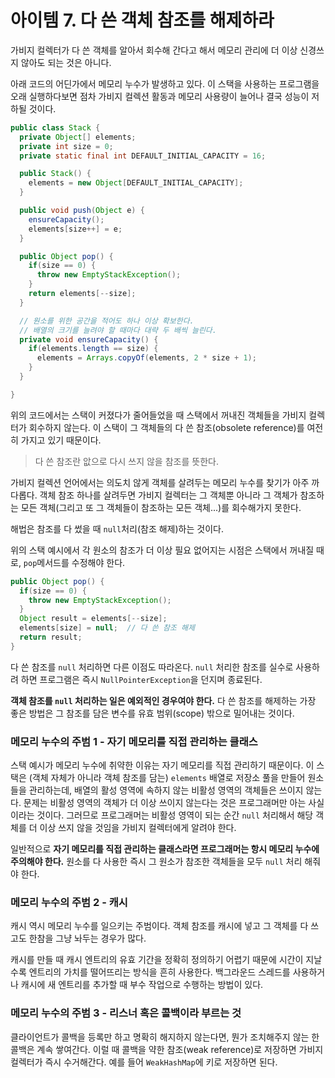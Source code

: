 # 아이템 7. 다 쓴 객체 참조를 해제하라

가비지 컬렉터가 다 쓴 객체를 알아서 회수해 간다고 해서 메모리 관리에 더 이상 신경쓰지 않아도 되는 것은 아니다.

아래 코드의 어딘가에서 메모리 누수가 발생하고 있다. 이 스택을 사용하는 프로그램을 오래 실행하다보면 점차 가비지 컬렉션 활동과 메모리 사용량이 늘어나 결국 성능이 저하될 것이다.

```java
public class Stack {
  private Object[] elements;
  private int size = 0;
  private static final int DEFAULT_INITIAL_CAPACITY = 16;

  public Stack() {
    elements = new Object[DEFAULT_INITIAL_CAPACITY];
  }

  public void push(Object e) {
    ensureCapacity();
    elements[size++] = e;
  }

  public Object pop() {
    if(size == 0) {
      throw new EmptyStackException();
    }
    return elements[--size];
  }

  // 원소를 위한 공간을 적어도 하나 이상 확보한다.
  // 배열의 크기를 늘려야 할 때마다 대략 두 배씩 늘린다.
  private void ensureCapacity() {
    if(elements.length == size) {
      elements = Arrays.copyOf(elements, 2 * size + 1);
    }
  }

}
```

위의 코드에서는 스택이 커졌다가 줄어들었을 때 스택에서 꺼내진 객체들을 가비지 컬렉터가 회수하지 않는다. 이 스택이 그 객체들의 다 쓴 참조(obsolete reference)를 여전히 가지고 있기 때문이다.

> 다 쓴 참조란 앖으로 다시 쓰지 않을 참조를 뜻한다.

가비지 컬렉션 언어에서는 의도치 않게 객체를 살려두는 메모리 누수를 찾기가 아주 까다롭다. 객체 참조 하나를 살려두면 가비지 컬렉터는 그 객체뿐 아니라 그 객체가 참조하는 모든 객체(그리고 또 그 객체들이 참조하는 모든 객체...)를 회수해가지 못한다.

해법은 참조를 다 썼을 때 `null`처리(참조 해제)하는 것이다.

위의 스택 예시에서 각 원소의 참조가 더 이상 필요 없어지는 시점은 스택에서 꺼내질 때로, `pop`메서드를 수정해야 한다.

```java
public Object pop() {
  if(size == 0) {
    throw new EmptyStackException();
  }
  Object result = elements[--size];
  elements[size] = null;  // 다 쓴 참조 해제
  return result;
}
```

다 쓴 참조를 `null` 처리하면 다른 이점도 따라온다. `null` 처리한 참조를 실수로 사용하려 하면 프로그램은 즉시 `NullPointerException`을 던지며 종료된다.

**객체 참조를 `null` 처리하는 일은 예외적인 경우여야 한다.** 다 쓴 참조를 해제하는 가장 좋은 방법은 그 참조를 담은 변수를 유효 범위(scope) 밖으로 밀어내는 것이다.

### 메모리 누수의 주범 1 - 자기 메모리를 직접 관리하는 클래스

스택 예시가 메모리 누수에 취약한 이유는 자기 메모리를 직접 관리하기 때문이다. 이 스택은 (객체 자체가 아니라 객체 참조를 담는) `elements` 배열로 저장소 풀을 만들어 원소들을 관리하는데, 배열의 활성 영역에 속하지 않는 비활성 영역의 객체들은 쓰이지 않는다.
문제는 비활성 영역의 객체가 더 이상 쓰이지 않는다는 것은 프로그래머만 아는 사실이라는 것이다. 그러므로 프로그래머는 비활성 영역이 되는 순간 `null` 처리해서 해당 객체를 더 이상 쓰지 않을 것임을 가비지 컬렉터에게 알려야 한다.

일반적으로 **자기 메모리를 직접 관리하는 클래스라면 프로그래머는 항시 메모리 누수에 주의해야 한다.** 원소를 다 사용한 즉시 그 원소가 참조한 객체들을 모두 `null` 처리 해줘야 한다.

### 메모리 누수의 주범 2 - 캐시

캐시 역시 메모리 누수를 일으키는 주범이다. 객체 참조를 캐시에 넣고 그 객체를 다 쓰고도 한참을 그냥 놔두는 경우가 많다.

캐시를 만들 때 캐시 엔트리의 유효 기간을 정확히 정의하기 어렵기 때문에 시간이 지날수록 엔트리의 가치를 떨어뜨리는 방식을 흔히 사용한다. 백그라운드 스레드를 사용하거나 캐시에 새 엔트리를 추가할 때 부수 작업으로 수행하는 방법이 있다.

### 메모리 누수의 주범 3 - 리스너 혹은 콜백이라 부르는 것

클라이언트가 콜백을 등록만 하고 명확히 해지하지 않는다면, 뭔가 조치해주지 않는 한 콜백은 계속 쌓여간다. 이럴 때 콜백을 약한 참조(weak reference)로 저장하면 가비지 컬렉터가 즉시 수거해간다. 예를 들어 `WeakHashMap`에 키로 저장하면 된다.
